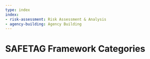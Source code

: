 ```yaml
---
type: index
index:
- risk-assessment: Risk Assessment & Analysis
- agency-building: Agency Building
---
```


# SAFETAG Framework Categories
